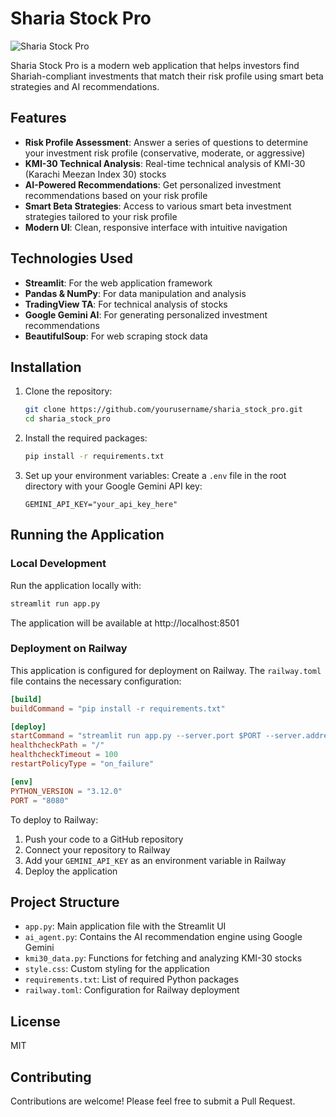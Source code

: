# Sharia Stock Pro

![Sharia Stock Pro](https://img.icons8.com/color/96/000000/mosque.png)

Sharia Stock Pro is a modern web application that helps investors find Shariah-compliant investments that match their risk profile using smart beta strategies and AI recommendations.

## Features

- **Risk Profile Assessment**: Answer a series of questions to determine your investment risk profile (conservative, moderate, or aggressive)
- **KMI-30 Technical Analysis**: Real-time technical analysis of KMI-30 (Karachi Meezan Index 30) stocks
- **AI-Powered Recommendations**: Get personalized investment recommendations based on your risk profile
- **Smart Beta Strategies**: Access to various smart beta investment strategies tailored to your risk profile
- **Modern UI**: Clean, responsive interface with intuitive navigation

## Technologies Used

- **Streamlit**: For the web application framework
- **Pandas & NumPy**: For data manipulation and analysis
- **TradingView TA**: For technical analysis of stocks
- **Google Gemini AI**: For generating personalized investment recommendations
- **BeautifulSoup**: For web scraping stock data

## Installation

1. Clone the repository:
   ```bash
   git clone https://github.com/yourusername/sharia_stock_pro.git
   cd sharia_stock_pro
   ```

2. Install the required packages:
   ```bash
   pip install -r requirements.txt
   ```

3. Set up your environment variables:
   Create a `.env` file in the root directory with your Google Gemini API key:
   ```
   GEMINI_API_KEY="your_api_key_here"
   ```

## Running the Application

### Local Development

Run the application locally with:

```bash
streamlit run app.py
```

The application will be available at http://localhost:8501

### Deployment on Railway

This application is configured for deployment on Railway. The `railway.toml` file contains the necessary configuration:

```toml
[build]
buildCommand = "pip install -r requirements.txt"

[deploy]
startCommand = "streamlit run app.py --server.port $PORT --server.address 0.0.0.0"
healthcheckPath = "/"
healthcheckTimeout = 100
restartPolicyType = "on_failure"

[env]
PYTHON_VERSION = "3.12.0"
PORT = "8080"
```

To deploy to Railway:

1. Push your code to a GitHub repository
2. Connect your repository to Railway
3. Add your `GEMINI_API_KEY` as an environment variable in Railway
4. Deploy the application

## Project Structure

- `app.py`: Main application file with the Streamlit UI
- `ai_agent.py`: Contains the AI recommendation engine using Google Gemini
- `kmi30_data.py`: Functions for fetching and analyzing KMI-30 stocks
- `style.css`: Custom styling for the application
- `requirements.txt`: List of required Python packages
- `railway.toml`: Configuration for Railway deployment

## License

MIT

## Contributing

Contributions are welcome! Please feel free to submit a Pull Request.